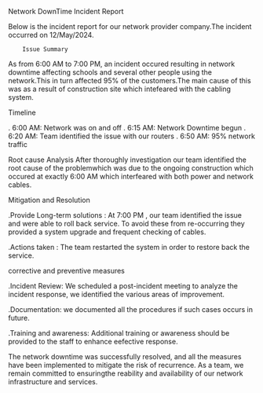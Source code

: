 Network DownTime Incident Report

Below is the incident report for our network provider company.The incident occurred on 12/May/2024.

		Issue Summary
As from 6:00 AM to 7:00 PM, an incident occured resulting in network downtime affecting schools and several other people using the network.This in turn affected 95% of the customers.The main cause of this was as a result of construction site which intefeared with the cabling system.

Timeline

. 6:00 AM: Network was on and off
. 6:15 AM: Network Downtime begun
. 6:20 AM: Team identified the issue with our routers
. 6:50 AM: 95% network traffic 


Root cause Analysis
After thoroughly investigation our team identified the root cause of the problemwhich was due to the ongoing construction which occured at exactly 6:00 AM  which interfeared with both power and network cables.

Mitigation and Resolution

.Provide Long-term solutions : At 7:00 PM , our team  identified the issue and were able to roll back service. To avoid these from re-occurring they provided a system upgrade and frequent checking of cables.

.Actions taken : The team restarted the system in order to restore back the service.

corrective and preventive measures

.Incident Review: We scheduled a post-incident meeting to analyze the incident response, we identified the various areas of improvement.

.Documentation: we documented all the procedures if such cases occurs in future.

.Training and awareness: Additional training or awareness should be provided to the staff to enhance eefective response.

The network downtime was successfully resolved, and all the measures have been implemented to mitigate the risk of recurrence. As a team, we remain committed to ensuringthe reability and availability of our network infrastructure and services. 






